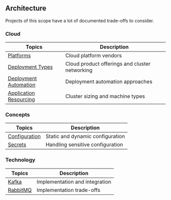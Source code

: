 ## Architecture
Projects of this scope have a lot of documented trade-offs to consider.

### Cloud
| Topics                                                 | Description                                    |
| ------------------------------------------------------ | ---------------------------------------------- |
| [Platforms](cloud/platforms)                           | Cloud platform vendors                         |
| [Deployment Types](cloud/deployment-types)             | Cloud product offerings and cluster networking |
| [Deployment Automation](cloud/deployment-automation)   | Deployment automation approaches               |
| [Application Resourcing](cloud/application-resourcing) | Cluster sizing and machine types               |

### Concepts
| Topics                         | Description                      |
| ------------------------------ | -------------------------------- |
| [Configuration](configuration) | Static and dynamic configuration |
| [Secrets](secrets)             | Handling sensitive configuration |

### Technology
| Topics               | Description                    |
| -------------------- | ------------------------------ |
| [Kafka](kafka)       | Implementation and integration |
| [RabbitMQ](rabbitmq) | Implementation trade-offs      |
